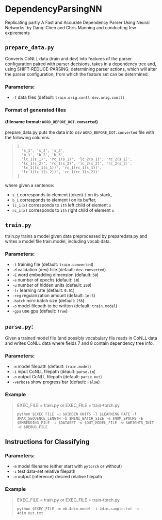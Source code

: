# DependencyParsingNN
Replicating partly A Fast and Accurate Dependency Parser Using Neural Networks’ by Danqi Chen and Chris Manning and conducting few expirements 


## `prepare_data.py`
Converts CoNLL data (train and dev) into features of the parser configuration paired with parser decisions, takes in a dependency tree and, using SHIFT-REDUCE-PARSING, determining parser actions, which will alter the parser configuration, from which the feature set can be determined.

### Parameters:
  - `-f` data files (default: `train.orig.conll dev.orig.conll`)

### Format of generated files
#### (filename format: `WORD_BEFORE_DOT.converted`)
prepare_data.py puts the data into csv `WORD_BEFORE_DOT.converted` file with the following columns:
>     [
>       's_1', 's_2', 's_3',
>       'b_1', 'b_2', 'b_3',
>       'lc_1(s_1)', 'rc_1(s_1)', 'lc_2(s_1)', 'rc_2(s_1)',
>       'lc_1(s_2)', 'rc_1(s_2)', 'lc_2(s_2)', 'rc_2(s_2)',
>       'lc_1(lc_1(s_1))', 'rc_1(rc_1(s_1))',
>       'lc_1(lc_1(s_2))', 'rc_1(rc_1(s_2))'
>     ]

where given a sentence:
-  `s_i` corresponds to element (token) `i` on its stack,
-  `b_i` corresponds to element i on its buffer,
-  `lc_i(x)` corresponds to `ith` left child of element `x`
-  `rc_i(x)` corresponds to `ith` right child of element `x`

## `train.py`
train.py trains a model given data preprocessed by preparedata.py and writes a model file train.model, including vocab data.

### Parameters:
  - `-t` training file (default: `train.converted`)
  - `-d` validation (dev) fiile (default: `dev.converted`)
  - `-E` word embedding dimension (default: `50`)
  - `-e` number of epochs (default: `10`) 
  - `-u` number of hidden units (default: `200`)
  - `-lr` learning rate (default: `0.01`)
  - `-reg` regularization amount (default: `1e-5`)
  - `-batch` mini-batch size (default: `256`)
  - `-o` model filepath to be written (default: `train.model`)
  - `-gpu` use gpu (default: `True`)


## `parse.py`:
Given a trained model file (and possibly vocabulary file reads in CoNLL data and writes CoNLL data where fields 7 and 8 contain dependency tree info.

### Parameters:
  - `-m` model filepath (default: `train.model`)
  - `-i` input CoNLL filepath (deault: `parse.in`)
  - `-o` output CoNLL filepath (default: `parse.out`)
  - `-verbose` show progress bar (default: `False`)
  


### Example
>
> EXEC_FILE = train.py
> or
> EXEC_FILE = train-torch.py 
> 
> `python $EXEC_FILE -u $HIDDEN_UNITS -l $LEARNING_RATE -f $MAX_SEQUENCE_LENGTH -b $MINI_BATCH_SIZE -e $NUM_EPOCHS -E $EMBEDDING_FILE -i $DATASET -o $OUT_MODEL_FILE -w $WEIGHTS_INIT -d $DEBUG_FILE`



## Instructions for Classifying
### Parameters:
  - `-m` model filename (either start with `pytorch` or without)
  - `-i` test data-set relative filepath
  - `-o` output (inference) desired relative filepath
  
  
### Example
>
> EXEC_FILE = train.py
> or
> EXEC_FILE = train-torch.py 
> 
> `python $EXEC_FILE -m nb.4dim.model -i 4dim.sample.txt -o 4dim.out.txt`
> 

<!-- ## Ideas for ‘Extra Mile’ work
This list is not exhaustive. As always, better analysis of the things you try and justification for what you
try will lead to more credit.
• As noted above, modify the features
• Try building an arc-eager model. Do the results differ much, in terms of LAS/UAS, run time, training
time, etc?
• Try different sets of external word embeddings, including the Collobert ones Danqi used and better
ones that have come out since.
• Try to perfectly replicate Danqi’s work: use a cubic nonlinear function, use external embeddings, use
POS tagger-generated tags, etc.
• Compare different (reasonable) hyperparameter/learning configuration variants; hidden unit size, number of layers, learning rates, gradient descent variants and schedules, etc.
• Ablate feature sets, introduce other new (meaningful) features
• Look for papers that cited Danqi’s paper. See if they came up with any advances and try implementing
them. -->
